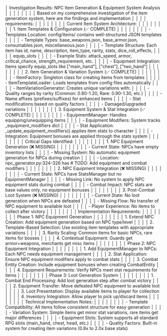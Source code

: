 │ Investigation Results: NPC Item Generation & Equipment System Analysis                                           │ │
│ │                                                                                                                  │ │
│ │ Based on my comprehensive investigation of the item generation system, here are the findings and implementation  │ │
│ │ requirements:                                                                                                    │ │
│ │                                                                                                                  │ │
│ │ Current Item System Architecture:                                                                                │ │
│ │                                                                                                                  │ │
│ │ 1. Item Templates & Configuration (✅ COMPLETE)                                                                   │ │
│ │                                                                                                                  │ │
│ │ - Templates Location: config/items/ contains well-structured JSON templates                                      │ │
│ │ - Template Types: base_weapons.json, base_armor.json, consumables.json, miscellaneous.json                       │ │
│ │ - Template Structure: Each item has id, name, description, item_type, rarity, stats, dice_roll_effects,          │ │
│ │ equip_slots                                                                                                      │ │
│ │ - Example Stats: attack_speed, armor, critical_chance, strength_requirement, etc.                                │ │
│ │ - Equipment Integration: Items specify equip_slots like ["main_hand"], ["chest"], ["two_hand"]                   │ │
│ │                                                                                                                  │ │
│ │ 2. Item Generation & Variation System (✅ COMPLETE)                                                               │ │
│ │                                                                                                                  │ │
│ │ - ItemFactory: Singleton class for creating items from templates                                                 │ │
│ │ - ItemTemplateLoader: Loads templates from config files automatically                                            │ │
│ │ - ItemVariationGenerator: Creates unique variations with:                                                        │ │
│ │   - Quality ranges by rarity (Common: 0.80-1.20, Rare: 0.90-1.30, etc.)                                          │ │
│ │   - Name affixes (prefixes/suffixes) for enhanced items                                                          │ │
│ │   - Stat modifications based on quality factors                                                                  │ │
│ │   - Damaged/upgraded variations                                                                                  │ │
│ │                                                                                                                  │ │
│ │ 3. Equipment System & Stat Integration (✅ COMPLETE)                                                              │ │
│ │                                                                                                                  │ │
│ │ - EquipmentManager: Handles equipping/unequipping items                                                          │ │
│ │ - Equipment Modifiers: System tracks _equipment_modifiers dict                                                   │ │
│ │ - Stat Application: _update_equipment_modifiers() applies item stats to character                                │ │
│ │ - Integration: Equipment bonuses are applied through the stats system                                            │ │
│ │                                                                                                                  │ │
│ │ Critical Gaps Identified:                                                                                        │ │
│ │                                                                                                                  │ │
│ │ 1. NPC Equipment Generation (❌ MISSING)                                                                          │ │
│ │                                                                                                                  │ │
│ │ - Current State: NPCs have empty inventory lists                                                                 │ │
│ │ - Missing System: No automatic equipment generation for NPCs during creation                                     │ │
│ │ - Location: npc_generator.py:324-326 has # TODO: Add equipment and combat modifiers                              │ │
│ │                                                                                                                  │ │
│ │ 2. NPC Equipment Integration (❌ MISSING)                                                                         │ │
│ │                                                                                                                  │ │
│ │ - Current State: NPCs have StatsManager but no EquipmentManager                                                  │ │
│ │ - Missing Link: No system to apply NPC equipment stats during combat                                             │ │
│ │ - Combat Impact: NPC stats are base values only, no equipment bonuses                                            │ │
│ │                                                                                                                  │ │
│ │ 3. Post-Combat Loot System (❌ MISSING)                                                                           │ │
│ │                                                                                                                  │ │
│ │ - Current State: No loot generation when NPCs are defeated                                                       │ │
│ │ - Missing Flow: No transfer of NPC equipment to available loot                                                   │ │
│ │ - Player Experience: No items to collect after victory                                                           │ │
│ │                                                                                                                  │ │
│ │ Implementation Requirements:                                                                                     │ │
│ │                                                                                                                  │ │
│ │ Phase 1: NPC Equipment Generation                                                                                │ │
│ │                                                                                                                  │ │
│ │ 1. Extend NPC Creation: Add equipment generation based on NPC type/level                                         │ │
│ │ 2. Template-Based Selection: Use existing item templates with appropriate variations                             │ │
│ │ 3. Rarity Scaling: Common items for basic NPCs, rare items for bosses                                            │ │
│ │ 4. Contextual Equipment: Guards get armor+weapons, merchants get misc items                                      │ │
│ │                                                                                                                  │ │
│ │ Phase 2: NPC Equipment Integration                                                                               │ │
│ │                                                                                                                  │ │
│ │ 1. Add EquipmentManager to NPCs: Each NPC needs equipment management                                             │ │
│ │ 2. Stat Application: Ensure NPC equipment modifiers apply to combat stats                                        │ │
│ │ 3. Combat Entity Creation: Include equipment bonuses when creating CombatEntity                                  │ │
│ │ 4. Equipment Requirements: Verify NPCs meet stat requirements for items                                          │ │
│ │                                                                                                                  │ │
│ │ Phase 3: Loot Generation System                                                                                  │ │
│ │                                                                                                                  │ │
│ │ 1. Combat End Processing: Add loot generation step after combat victory                                          │ │
│ │ 2. Equipment Transfer: Move defeated NPC equipment to available loot                                             │ │
│ │ 3. Loot Presentation: Display available items to player for collection                                           │ │
│ │ 4. Inventory Integration: Allow player to pick up/discard items                                                  │ │
│ │                                                                                                                  │ │
│ │ Technical Implementation Notes:                                                                                  │ │
│ │                                                                                                                  │ │
│ │ - Template Compatibility: All items follow consistent structure for easy generation                              │ │
│ │ - Variation System: Simple items get minor stat variations, rare items get major differences                     │ │
│ │ - Equipment Slots: System supports all standard RPG slots (main_hand, chest, head, etc.)                         │ │
│ │ - Quality Factors: Built-in system for creating item variations (0.8x to 2.0x base stats)        